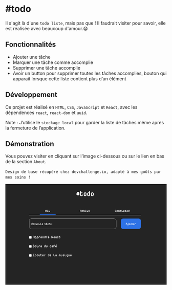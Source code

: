 # #todo

Il s'agit là d'une `todo liste`, mais pas que ! Il faudrait visiter pour savoir, elle est réalisée avec beaucoup d'amour.😁 

## Fonctionnalités
* Ajouter une tâche
* Marquer une tâche comme accomplie
* Supprimer une tâche accomplie
* Avoir un button pour supprimer toutes les tâches accomplies, bouton qui apparait lorsque cette liste contient plus d’un élément

## Développement

Ce projet est réalisé en `HTML`, `CSS`, `JavaScript` et `React`, avec les dépendences `react`, `react-dom` et `uuid`.

Note : J’utilise le `stockage local` pour garder la liste de tâches même après la fermeture de l’application.

## Démonstration

Vous pouvez visiter en cliquant sur l'image ci-dessous ou sur le lien en bas de la section `About`.

`Design de base récupéré chez devchallenge.io, adapté à mes goûts par mes soins !`

<a href = "https://yousoumar.github.io/todo/"><img src = "screenshot.png"></img></a>


